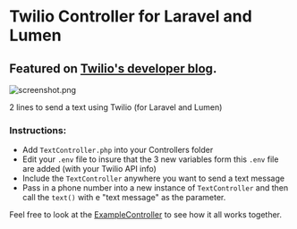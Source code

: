 # Twilio Controller for Laravel and Lumen
## Featured on [Twilio's developer blog](https://www.twilio.com/blog/2016/08/shahzeb-khan-builds-frank-ocean-album-detection.html).

![screenshot.png](screenshot.png)

2 lines to send a text using Twilio (for Laravel and Lumen)

### Instructions:
- Add `TextController.php` into your Controllers folder
- Edit your `.env` file to insure that the 3 new variables form this `.env` file are added (with your Twilio API info)
- Include the `TextController` anywhere you want to send a text message
- Pass in a phone number into a new instance of `TextController` and then call the `text()` with e "text message" as the parameter.

Feel free to look at the [ExampleController](ExampleController.php) to see how it all works together.
